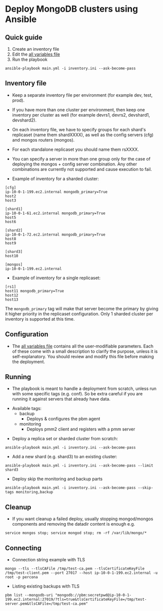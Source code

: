 # Deploy MongoDB clusters using Ansible
## Quick guide
1. Create an inventory file
2. Edit the [all variables file](group_vars/all)
3. Run the playbook
```
ansible-playbook main.yml -i inventory.ini --ask-become-pass
```

## Inventory file

- Keep a separate inventory file per environment (for example dev, test, prod).
- If you have more than one cluster per environment, then keep one inventory per cluster as well (for example devrs1, devrs2, devshard1, devshard2).
- On each inventory file, we have to specify groups for each shard's replicaset (name them shardXXXX), as well as the config servers (cfg) and mongos routers (mongos). 
- For each standalone replicaset you should name them rsXXXX.
- You can specify a server in more than one group only for the case of deploying the mongos + config server combination. Any other combinations are currently not supported and cause execution to fail.

- Example of inventory for a sharded cluster:
```
[cfg]
ip-10-0-1-199.ec2.internal mongodb_primary=True
host2
host3

[shard1]
ip-10-0-1-61.ec2.internal mongodb_primary=True
host5
host6

[shard2]
ip-10-0-1-72.ec2.internal mongodb_primary=True
host8
host9

[shard3]
host10

[mongos]
ip-10-0-1-199.ec2.internal
```
- Example of inventory for a single replicaset:
```
[rs1]
host11 mongodb_primary=True
host12
host13
```

The `mongodb_primary` tag will make that server become the primary by giving it higher priority in the replicaset configuration.
Only 1 sharded cluster per inventory is supported at this time.

## Configuration
* The [all variables file](group_vars/all) contains all the user-modifiable parameters. Each of these come with a small description to clarify the purpose, unless it is self-explanatory. 
You should review and modify this file before making the deployment.
 
## Running
* The playbook is meant to handle a deployment from scratch, unless run with some specific tags (e.g. conf). So be extra careful if you are running it against servers that already have data.

- Available tags:
  - backup
    - Deploys & configures the pbm agent
  - monitoring
    - Deploys pmm2 client and registers with a pmm server

* Deploy a replica set or sharded cluster from scratch:
```
ansible-playbook main.yml -i inventory.ini --ask-become-pass 
```
* Add a new shard (e.g. shard3) to an existing cluster:
```
ansible-playbook main.yml -i inventory.ini --ask-become-pass --limit shard3
```
* Deploy skip the monitoring and backup parts
```
ansible-playbook main.yml -i inventory.ini --ask-become-pass --skip-tags monitoring,backup
```

## Cleanup
* If you want cleanup a failed deploy, usually stopping mongod/mongos components and removing the datadir content is enough e.g.
```
service mongos stop; service mongod stop; rm -rf /var/lib/mongo/*
```

## Connecting 
* Connection string example with TLS
```
mongo --tls --tlsCAFile /tmp/test-ca.pem --tlsCertificateKeyFile /tmp/test-client.pem --port 27017 --host ip-10-0-1-199.ec2.internal -u root -p percona
```
* Listing existing backups with TLS
```
pbm list --mongodb-uri "mongodb://pbm:secretpwd@ip-10-0-1-199.ec2.internal:27019/?tls=true&tlsCertificateKeyFile=/tmp/test-server.pem&tlsCAFile=/tmp/test-ca.pem"
```
